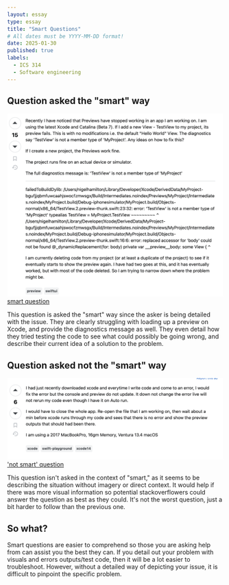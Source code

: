 ```yaml
---
layout: essay
type: essay
title: "Smart Questions"
# All dates must be YYYY-MM-DD format!
date: 2025-01-30
published: true
labels:
  - ICS 314
  - Software engineering
---
```


## Question asked the "smart" way
<img class="img-fluid w-50" src="../img/SMARTQ.png">
<a href="https://stackoverflow.com/questions/57708099/how-to-get-previews-working-again-in-a-swiftui-project">smart question</a> 

This question is asked the "smart" way since the asker is being detailed with the issue. They are clearly struggling with loading up a preview on Xcode, and provide the diagnostics message as well. They even detail how they tried testing the code to see what could possibly be going wrong, and describe their current idea of a solution to the problem.

## Question asked not the "smart" way
<img class="img-fluid w-50" src="../img/notsmart.png">
<a href="https://stackoverflow.com/questions/76434049/xcode-preview-and-console-too-slow-or-not-working">'not smart' question</a> 

This question isn't asked in the context of "smart," as it seems to be describing the situation without imagery or direct context. It would help if there was more visual information so potential stackoverflowers could answer the question as best as they could. It's not the worst question, just a bit harder to follow than the previous one.

## So what?
Smart questions are easier to comprehend so those you are asking help from can assist you the best they can. If you detail out your problem with visuals and errors outputs/test code, then it will be a lot easier to troubleshoot. However, without a detailed way of depicting your issue, it is difficult to pinpoint the specific problem.
